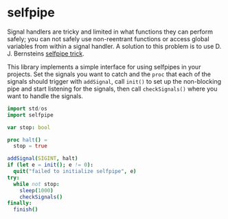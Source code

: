 selfpipe
========

Signal handlers are tricky and limited in what functions they can perform
safely; you can not safely use non-reentrant functions or access global
variables from within a signal handler. A solution to this problem is to use
D. J. Bernsteins [selfpipe trick](https://cr.yp.to/docs/selfpipe.html).

This library implements a simple interface for using selfpipes in your projects.
Set the signals you want to catch and the `proc` that each of the signals should
trigger with `addSignal`, call `init()` to set up the non-blocking pipe and
start listening for the signals, then call `checkSignals()` where you want to
handle the signals.

```nim
import std/os
import selfpipe

var stop: bool

proc halt() =
  stop = true

addSignal(SIGINT, halt)
if (let e = init(); e != 0):
  quit("failed to initialize selfpipe", e)
try:
  while not stop:
    sleep(1000)
    checkSignals()
finally:
  finish()
```
